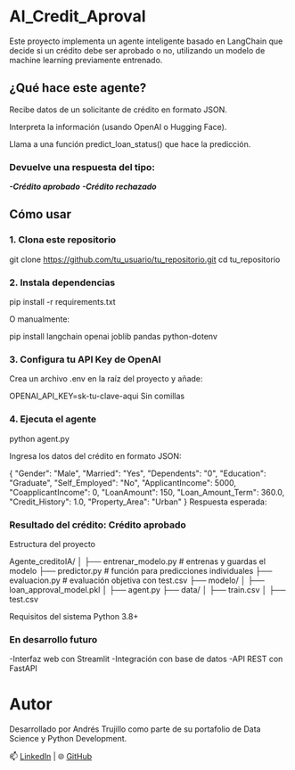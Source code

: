 # AI_Credit_Aproval

Este proyecto implementa un agente inteligente basado en LangChain que decide si un crédito debe ser aprobado o no, utilizando un modelo de machine learning previamente entrenado.

## ¿Qué hace este agente?
Recibe datos de un solicitante de crédito en formato JSON.

Interpreta la información (usando OpenAI o Hugging Face).

Llama a una función predict_loan_status() que hace la predicción.

### Devuelve una respuesta del tipo:

  ***-Crédito aprobado***
  ***-Crédito rechazado***

## Cómo usar

### 1. Clona este repositorio

git clone https://github.com/tu_usuario/tu_repositorio.git
cd tu_repositorio

### 2. Instala dependencias

pip install -r requirements.txt

O manualmente:

pip install langchain openai joblib pandas python-dotenv

### 3. Configura tu API Key de OpenAI

Crea un archivo .env en la raíz del proyecto y añade:

OPENAI_API_KEY=sk-tu-clave-aqui
Sin comillas

### 4. Ejecuta el agente

python agent.py

Ingresa los datos del crédito en formato JSON:

{
  "Gender": "Male",
  "Married": "Yes",
  "Dependents": "0",
  "Education": "Graduate",
  "Self_Employed": "No",
  "ApplicantIncome": 5000,
  "CoapplicantIncome": 0,
  "LoanAmount": 150,
  "Loan_Amount_Term": 360.0,
  "Credit_History": 1.0,
  "Property_Area": "Urban"
}
Respuesta esperada:

### Resultado del crédito: Crédito aprobado

Estructura del proyecto

Agente_creditoIA/
│
├── entrenar_modelo.py         # entrenas y guardas el modelo
├── predictor.py               # función para predicciones individuales
├── evaluacion.py              # evaluación objetiva con test.csv
├── modelo/
│   ├── loan_approval_model.pkl
│   ├── agent.py
├── data/
│   ├── train.csv
│   ├── test.csv


Requisitos del sistema
Python 3.8+

### En desarrollo futuro
  -Interfaz web con Streamlit
  -Integración con base de datos
  -API REST con FastAPI

#  Autor
Desarrollado por Andrés Trujillo como parte de su portafolio de Data Science y Python Development.

📫 [LinkedIn](https://www.linkedin.com/in/andres-trujillo-luzuriaga) | 🌐 [GitHub](https://github.com/Andres-Trujillo-L)
